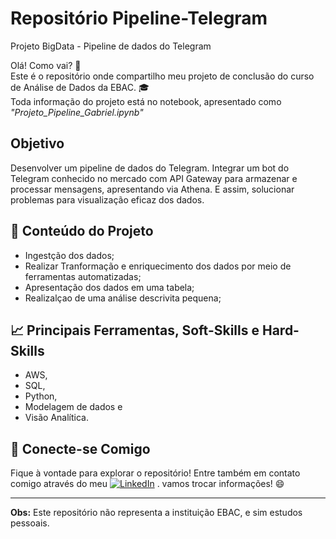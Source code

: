 # Repositório Pipeline-Telegram
Projeto BigData - Pipeline de dados do Telegram

Olá! Como vai? 👋 \
Este é o repositório onde compartilho meu projeto de conclusão do curso de Análise de Dados da EBAC. :mortar_board: \
Toda informação do projeto está no notebook, apresentado como *"Projeto_Pipeline_Gabriel.ipynb"*

## Objetivo
Desenvolver um pipeline de dados do Telegram. Integrar um bot do Telegram conhecido no mercado com API Gateway para armazenar e processar mensagens, apresentando via Athena. E assim, solucionar problemas para visualização eficaz dos dados.

## 📖 Conteúdo do Projeto

* Ingestção dos dados;
* Realizar Tranformação e enriquecimento dos dados por meio de ferramentas automatizadas;
* Apresentação dos dados em uma tabela;
* Realizalçao de uma análise descrivita pequena;

## :chart_with_upwards_trend: Principais Ferramentas, Soft-Skills e Hard-Skills

* AWS,
* SQL,
* Python,
* Modelagem de dados e
* Visão Analítica.

## 🤝 Conecte-se Comigo

Fique à vontade para explorar o repositório!
Entre também em contato comigo através do meu  [![LinkedIn](https://img.shields.io/badge/LinkedIn-0077B5?style=for-the-badge&logo=linkedin&logoColor=white)](https://www.linkedin.com/in/gabrieljos/)
. vamos trocar informações! 😄

---

**Obs:** Este repositório não representa a instituição EBAC, e sim estudos pessoais.
